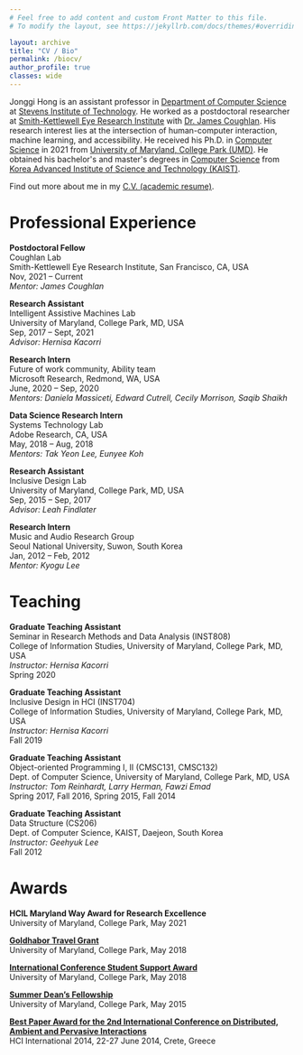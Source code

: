 ```yaml
---
# Feel free to add content and custom Front Matter to this file.
# To modify the layout, see https://jekyllrb.com/docs/themes/#overriding-theme-defaults

layout: archive
title: "CV / Bio"
permalink: /biocv/
author_profile: true
classes: wide
---
```


Jonggi Hong is an assistant professor in [Department of Computer Science](https://www.stevens.edu/school-engineering-science/departments/computer-science) at [Stevens Institute of Technology](https://www.stevens.edu/). He worked as a postdoctoral researcher at [Smith-Kettlewell Eye Research Institute](https://www.ski.org/) with [Dr. James Coughlan](https://www.ski.org/users/james-coughlan). His research interest lies at the intersection of human-computer interaction, machine learning, and accessibility. 
He received his Ph.D. in [Computer Science](http://cs.umd.edu) in 2021 from [University of Maryland, College Park (UMD)](http://umd.edu). 
He obtained his bachelor's and master's degrees in [Computer Science](https://cs.kaist.ac.kr/) from [Korea Advanced Institute of Science and Technology (KAIST)](http://www.kaist.ac.kr). 



Find out more about me in my [C.V. (academic resume)](../CV_JonggiHong.pdf).

# Professional Experience

**Postdoctoral Fellow**<br>
Coughlan Lab <br>
Smith-Kettlewell Eye Research Institute, San Francisco, CA, USA<br>
Nov, 2021 – Current<br>
*Mentor: James Coughlan*

**Research Assistant**<br>
Intelligent Assistive Machines Lab <br>
University of Maryland, College Park, MD, USA<br>
Sep, 2017 – Sept, 2021<br>
*Advisor: Hernisa Kacorri*

**Research Intern**<br>
Future of work community, Ability team <br>
Microsoft Research, Redmond, WA, USA<br>
June, 2020 – Sep, 2020<br>
*Mentors: Daniela Massiceti, Edward Cutrell, Cecily Morrison, Saqib Shaikh*

**Data Science Research Intern**<br>
Systems Technology Lab <br>
Adobe Research, CA, USA<br>
May, 2018 – Aug, 2018<br>
*Mentors: Tak Yeon Lee, Eunyee Koh*

**Research Assistant**<br>
Inclusive Design Lab <br>
University of Maryland, College Park, MD, USA<br>
Sep, 2015 – Sep, 2017<br>
*Advisor: Leah Findlater*

**Research Intern**<br>
Music and Audio Research Group <br>
Seoul National University, Suwon, South Korea<br>
Jan, 2012 – Feb, 2012<br>
*Mentor: Kyogu Lee*


# Teaching 

**Graduate Teaching Assistant**<br>
Seminar in Research Methods and Data Analysis (INST808)<br>
College of Information Studies, University of Maryland, College Park, MD, USA<br>
*Instructor: Hernisa Kacorri*<br>
Spring 2020

**Graduate Teaching Assistant**<br>
Inclusive Design in HCI (INST704)<br>
College of Information Studies, University of Maryland, College Park, MD, USA<br>
*Instructor: Hernisa Kacorri*<br>
Fall 2019

**Graduate Teaching Assistant**<br>
Object-oriented Programming I, II (CMSC131, CMSC132)<br>
Dept. of Computer Science, University of Maryland, College Park, MD, USA<br>
*Instructor: Tom Reinhardt, Larry Herman, Fawzi Emad*<br>
Spring 2017, Fall 2016, Spring 2015, Fall 2014

**Graduate Teaching Assistant**<br>
Data Structure (CS206)<br>
Dept. of Computer Science, KAIST, Daejeon, South Korea<br>
*Instructor: Geehyuk Lee*<br>
Fall 2012

# Awards

**HCIL Maryland Way Award for Research Excellence**<br>
University of Maryland, College Park, May 2021

**[Goldhabor Travel Grant](https://gradschool.umd.edu/funding/student-fellowships-awards/graduate-school-travel-grants)**<br>
University of Maryland, College Park, May 2018

**[International Conference Student Support Award](https://gradschool.umd.edu/funding/student-fellowships-awards/graduate-school-travel-grants)**<br>
University of Maryland, College Park, May 2018

**[Summer Dean’s Fellowship](https://gradschool.umd.edu/funding/student-fellowships-awards/university-deans-and-merit-program)**<br>
University of Maryland, College Park, May 2015

**[Best Paper Award for the 2nd International Conference on Distributed, Ambient and Pervasive Interactions](http://2014.hci.international/pagesmith/104)**<br>
HCI International 2014, 22-27 June 2014, Crete, Greece
